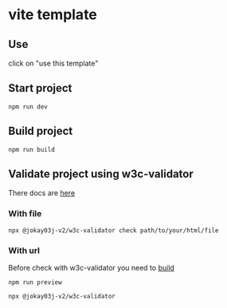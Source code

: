 # vite template

## Use

click on "use this template"

## Start project

```
npm run dev
```

## Build project

```
npm run build
```

## Validate project using w3c-validator

There docs are [here](https://jokay03j-v2.github.io/w3c-validator/)

### With file

```
npx @jokay03j-v2/w3c-validator check path/to/your/html/file
```

### With url

Before check with w3c-validator you need to [build](#build-project)

```
npm run preview
```

```
npx @jokay03j-v2/w3c-validator
```
